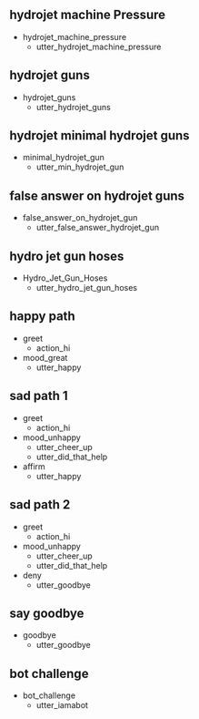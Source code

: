 ## hydrojet machine Pressure
* hydrojet_machine_pressure
  - utter_hydrojet_machine_pressure

## hydrojet guns
* hydrojet_guns
  - utter_hydrojet_guns

## hydrojet minimal hydrojet guns
* minimal_hydrojet_gun
  - utter_min_hydrojet_gun

## false answer on hydrojet guns
* false_answer_on_hydrojet_gun
  - utter_false_answer_hydrojet_gun

## hydro jet gun hoses
* Hydro_Jet_Gun_Hoses
  - utter_hydro_jet_gun_hoses

## happy path
* greet
  - action_hi
* mood_great
  - utter_happy

## sad path 1
* greet
  - action_hi
* mood_unhappy
  - utter_cheer_up
  - utter_did_that_help
* affirm
  - utter_happy

## sad path 2
* greet
  - action_hi
* mood_unhappy
  - utter_cheer_up
  - utter_did_that_help
* deny
  - utter_goodbye

## say goodbye
* goodbye
  - utter_goodbye

## bot challenge
* bot_challenge
  - utter_iamabot
